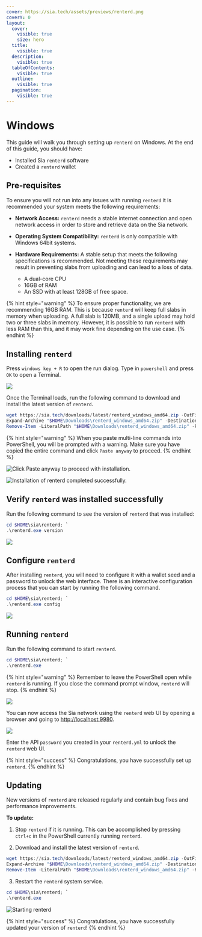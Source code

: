 ```yaml
---
cover: https://sia.tech/assets/previews/renterd.png
coverY: 0
layout:
  cover:
    visible: true
    size: hero
  title:
    visible: true
  description:
    visible: true
  tableOfContents:
    visible: true
  outline:
    visible: true
  pagination:
    visible: true
---
```


# Windows

This guide will walk you through setting up `renterd` on Windows. At the end of this guide, you should have:

* Installed Sia `renterd` software
* Created a `renterd` wallet

## Pre-requisites

To ensure you will not run into any issues with running `renterd` it is recommended your system meets the following requirements:

* **Network Access:**
  `renterd` needs a stable internet connection and open network access in order to store and retrieve data on the Sia network.

* **Operating System Compatibility:**
  `renterd` is only compatible with Windows 64bit systems.

* **Hardware Requirements:**
  A stable setup that meets the following specifications is recommended. Not meeting these requirements may result in preventing slabs from uploading and can lead to a loss of data.

  - A dual-core CPU
  - 16GB of RAM
  - An SSD with at least 128GB of free space.

{% hint style="warning" %}
To ensure proper functionality, we are recommending 16GB RAM. This is because `renterd` will keep full slabs in memory when uploading. A full slab is 120MB, and a single upload may hold two or three slabs in memory. However, it is possible to run `renterd` with less RAM than this, and it may work fine depending on the use case.
{% endhint %}

## Installing `renterd`

Press `windows key + R` to open the run dialog. Type in `powershell` and press `OK` to open a Terminal.

![](../../.gitbook/assets/renterd-screenshots/install/windows/01-renterd-windows-run-powershell.png)

Once the Terminal loads, run the following command to download and install the latest version of `renterd`.

```powershell
wget https://sia.tech/downloads/latest/renterd_windows_amd64.zip -OutFile "$HOME\Downloads\renterd_windows_amd64.zip"; `
Expand-Archive "$HOME\Downloads\renterd_windows_amd64.zip" -DestinationPath "$HOME\sia\renterd"; `
Remove-Item -LiteralPath "$HOME\Downloads\renterd_windows_amd64.zip" -Recurse
```

{% hint style="warning" %}
When you paste multi-line commands into PowerShell, you will be prompted with a warning. Make sure you have copied the entire command and click `Paste anyway` to proceed.
{% endhint %}

![Click `Paste anyway` to proceed with installation.](../../.gitbook/assets/renterd-screenshots/install/windows/02-renterd-windows-multiline-warn.png)

![Installation of renterd completed successfully.](../../.gitbook/assets/renterd-screenshots/install/windows/03-renterd-windows-download-and-install.png)

## Verify `renterd` was installed successfully

Run the following command to see the version of `renterd` that was installed:

```powershell
cd $HOME\sia\renterd; `
.\renterd.exe version
```

![](../../.gitbook/assets/renterd-screenshots/install/windows/04-renterd-windows-version.png)

## Configure `renterd`

After installing `renterd`, you will need to configure it with a wallet seed and a password to unlock the web interface. There is an interactive configuration process that you can start by running the following command.

```powershell
cd $HOME\sia\renterd; `
.\renterd.exe config
```

![](../../.gitbook/assets/renterd-screenshots/install/windows/05-renterd-windows-config.png)

## Running `renterd`

Run the following command to start `renterd`.

```powershell
cd $HOME\sia\renterd; `
.\renterd.exe
```

{% hint style="warning" %}
Remember to leave the PowerShell open while `renterd` is running. If you close the command prompt window, `renterd` will stop.
{% endhint %}

![](../../.gitbook/assets/renterd-screenshots/install/windows/06-renterd-windows-running.png)

You can now access the Sia network using the `renterd` web UI by opening a browser and going to [http://localhost:9980](http://localhost:9980/).

![](../../.gitbook/assets/renterd-screenshots\ui\01-renterd-login.png)

Enter the API `password` you created in your `renterd.yml` to unlock the `renterd` web UI.

{% hint style="success" %}
Congratulations, you have successfully set up `renterd`.
{% endhint %}

## Updating

New versions of `renterd` are released regularly and contain bug fixes and performance improvements.

**To update:**

1. Stop `renterd` if it is running. This can be accomplished by pressing `ctrl+c` in the PowerShell currently running `renterd`.

2. Download and install the latest version of `renterd`.

```powershell
wget https://sia.tech/downloads/latest/renterd_windows_amd64.zip -OutFile "$HOME\Downloads\renterd_windows_amd64.zip"; `
Expand-Archive "$HOME\Downloads\renterd_windows_amd64.zip" -DestinationPath "$HOME\sia\renterd"; `
Remove-Item -LiteralPath "$HOME\Downloads\renterd_windows_amd64.zip" -Recurse
```

3. Restart the `renterd` system service.

```powershell
cd $HOME\sia\renterd; `
.\renterd.exe
```

![Starting renterd](../../.gitbook/assets/renterd-install-screenshots/windows/04-renterd-success.png)

{% hint style="success" %}
Congratulations, you have successfully updated your version of `renterd`!
{% endhint %}
